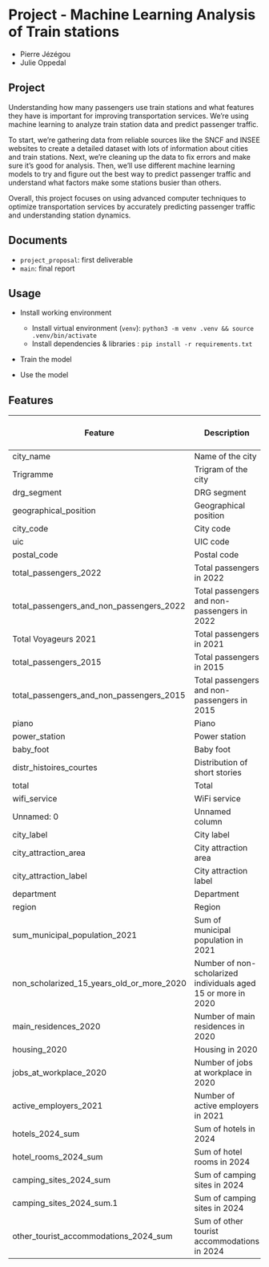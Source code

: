 # Project - Machine Learning Analysis of Train stations
- Pierre Jézégou
- Julie Oppedal

## Project
Understanding how many passengers use train stations and what features they have is important for improving transportation services. We’re using machine learning to analyze train station data and predict passenger traffic.

To start, we’re gathering data from reliable sources like the SNCF and INSEE websites to create a detailed dataset with lots of information about cities and train stations.
Next, we’re cleaning up the data to fix errors and make sure it’s good for analysis. Then, we’ll use different machine learning models to try and figure out the best way to predict passenger traffic and understand what factors make some stations busier than others.

Overall, this project focuses on using advanced computer techniques to optimize transportation services by accurately predicting passenger traffic and understanding station dynamics.

## Documents
- `project_proposal`: first deliverable
- `main`: final report

## Usage
- Install working environment
    - Install virtual environment (`venv`): `python3 -m venv .venv && source .venv/bin/activate`
    - Install dependencies & libraries : `pip install -r requirements.txt`

- Train the model
- Use the model



## Features

| Feature                                      | Description                                           | Data Type | Number of Unique Values |
| -------------------------------------------- | ----------------------------------------------------- | --------- | ---------------------- |
| city_name                                    | Name of the city                                      | string    | String  |
| Trigramme                                    | Trigram of the city                                   | string    | String  |
| drg_segment                                  | DRG segment                                           | string    | Categorical |
| geographical_position                        | Geographical position                                | string    | String  |
| city_code                                    | City code                                             | string    | String  |
| uic                                          | UIC code                                              | string    | String  |
| postal_code                                  | Postal code                                           | string    | String  |
| total_passengers_2022                        | Total passengers in 2022                              | integer   | Integer |
| total_passengers_and_non_passengers_2022     | Total passengers and non-passengers in 2022           | integer   | Integer |
| Total Voyageurs 2021                         | Total passengers in 2021                              | integer   | Integer |
| total_passengers_2015                        | Total passengers in 2015                              | integer   | Integer |
| total_passengers_and_non_passengers_2015     | Total passengers and non-passengers in 2015           | integer   | Integer |
| piano                                        | Piano                                                 | string    | Categorical |
| power_station                                | Power station                                         | string    | Categorical |
| baby_foot                                    | Baby foot                                             | string    | Categorical |
| distr_histoires_courtes                      | Distribution of short stories                         | string    | Categorical |
| total                                        | Total                                                 | string    | Categorical |
| wifi_service                                 | WiFi service                                          | string    | Categorical |
| Unnamed: 0                                   | Unnamed column                                        | string    | Categorical |
| city_label                                   | City label                                            | string    | Categorical |
| city_attraction_area                         | City attraction area                                  | string    | Categorical |
| city_attraction_label                        | City attraction label                                 | string    | Categorical |
| department                                   | Department                                            | string    | Categorical |
| region                                       | Region                                                | string    | Categorical |
| sum_municipal_population_2021                | Sum of municipal population in 2021                   | integer   | Integer |
| non_scholarized_15_years_old_or_more_2020    | Number of non-scholarized individuals aged 15 or more in 2020 | integer | Integer |
| main_residences_2020                         | Number of main residences in 2020                     | integer   | Integer |
| housing_2020                                 | Housing in 2020                                      | integer   | Integer |
| jobs_at_workplace_2020                       | Number of jobs at workplace in 2020                   | integer   | Integer |
| active_employers_2021                        | Number of active employers in 2021                    | integer   | Integer |
| hotels_2024_sum                              | Sum of hotels in 2024                                | integer   | Integer |
| hotel_rooms_2024_sum                         | Sum of hotel rooms in 2024                           | integer   | Integer |
| camping_sites_2024_sum                       | Sum of camping sites in 2024                          | integer   | Integer |
| camping_sites_2024_sum.1                     | Sum of camping sites in 2024                          | integer   | Integer |
| other_tourist_accommodations_2024_sum         | Sum of other tourist accommodations in 2024           | integer   | Integer |
